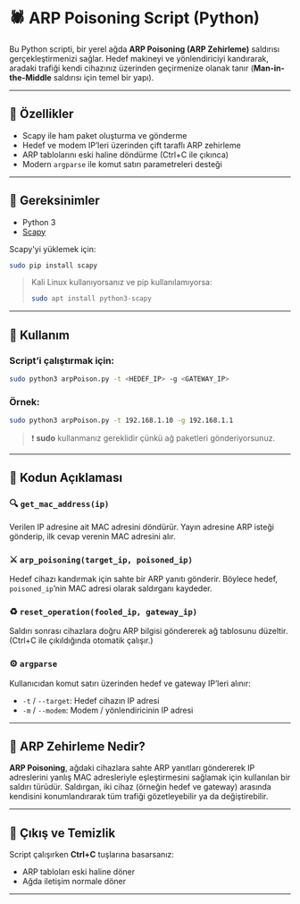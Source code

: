 # 🕷️ ARP Poisoning Script (Python)

Bu Python scripti, bir yerel ağda **ARP Poisoning (ARP Zehirleme)** saldırısı gerçekleştirmenizi sağlar. Hedef makineyi ve yönlendiriciyi kandırarak, aradaki trafiği kendi cihazınız üzerinden geçirmenize olanak tanır (**Man-in-the-Middle** saldırısı için temel bir yapı).

---

## 📌 Özellikler

- Scapy ile ham paket oluşturma ve gönderme
- Hedef ve modem IP’leri üzerinden çift taraflı ARP zehirleme
- ARP tablolarını eski haline döndürme (Ctrl+C ile çıkınca)
- Modern `argparse` ile komut satırı parametreleri desteği

---

## 🧪 Gereksinimler

- Python 3
- [Scapy](https://scapy.readthedocs.io/en/latest/)

Scapy'yi yüklemek için:

```bash
sudo pip install scapy
```

> Kali Linux kullanıyorsanız ve pip kullanılamıyorsa:
> ```bash
> sudo apt install python3-scapy
> ```

---

## 🚀 Kullanım

### Script’i çalıştırmak için:

```bash
sudo python3 arpPoison.py -t <HEDEF_IP> -g <GATEWAY_IP>
```

### Örnek:

```bash
sudo python3 arpPoison.py -t 192.168.1.10 -g 192.168.1.1
```

> ❗ **sudo** kullanmanız gereklidir çünkü ağ paketleri gönderiyorsunuz.

---

## 📂 Kodun Açıklaması

### 🔍 `get_mac_address(ip)`
Verilen IP adresine ait MAC adresini döndürür. Yayın adresine ARP isteği gönderip, ilk cevap verenin MAC adresini alır.

### ⚔️ `arp_poisoning(target_ip, poisoned_ip)`
Hedef cihazı kandırmak için sahte bir ARP yanıtı gönderir. Böylece hedef, `poisoned_ip`’nin MAC adresi olarak saldırganı kaydeder.

### ♻️ `reset_operation(fooled_ip, gateway_ip)`
Saldırı sonrası cihazlara doğru ARP bilgisi göndererek ağ tablosunu düzeltir. (Ctrl+C ile çıkıldığında otomatik çalışır.)

### ⚙️ `argparse`
Kullanıcıdan komut satırı üzerinden hedef ve gateway IP’leri alınır:
- `-t` / `--target`: Hedef cihazın IP adresi
- `-m` / `--modem`: Modem / yönlendiricinin IP adresi

---

## 🧠 ARP Zehirleme Nedir?

**ARP Poisoning**, ağdaki cihazlara sahte ARP yanıtları göndererek IP adreslerini yanlış MAC adresleriyle eşleştirmesini sağlamak için kullanılan bir saldırı türüdür. Saldırgan, iki cihaz (örneğin hedef ve gateway) arasında kendisini konumlandırarak tüm trafiği gözetleyebilir ya da değiştirebilir.

---

## 🛑 Çıkış ve Temizlik

Script çalışırken **Ctrl+C** tuşlarına basarsanız:
- ARP tabloları eski haline döner
- Ağda iletişim normale döner

---
